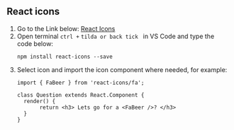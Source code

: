 ## React icons
1. Go to the Link below:
   [React Icons](https://react-icons.github.io/react-icons/)
2. Open terminal ` ctrl + ` `tilda or back tick ` in VS Code and type the code below:
   ```
   npm install react-icons --save
   ```
3. Select icon and import the icon component where needed, for example:
   ```
   import { FaBeer } from 'react-icons/fa';

   class Question extends React.Component {
     render() {
          return <h3> Lets go for a <FaBeer />? </h3>
     }
   }
   ```
   
